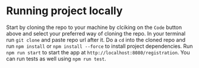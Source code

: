 # Running project locally

Start by cloning the repo to your machine by clciking on the `Code` button above and select your preferred way of cloning the repo. In your terminal run `git clone` and paste repo url after it. Do a `cd` into the cloned repo and run `npm install` or `npm install --force` to install project dependencies. Run `npm run start` to start the app at `http://localhost:8080/registration`. You can run tests as well using `npm run test`.
